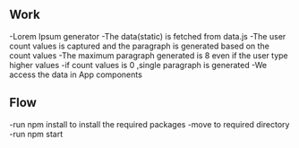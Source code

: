 ## Work
-Lorem Ipsum generator
-The data(static) is fetched from data.js
-The user count values is captured and the paragraph is generated based on the count values
-The maximum paragraph generated is 8 even if the user type higher values
-if count values is 0 ,single paragraph is generated
-We access the data in App components 


## Flow
-run npm install to install the required packages 
-move to required directory 
-run npm start